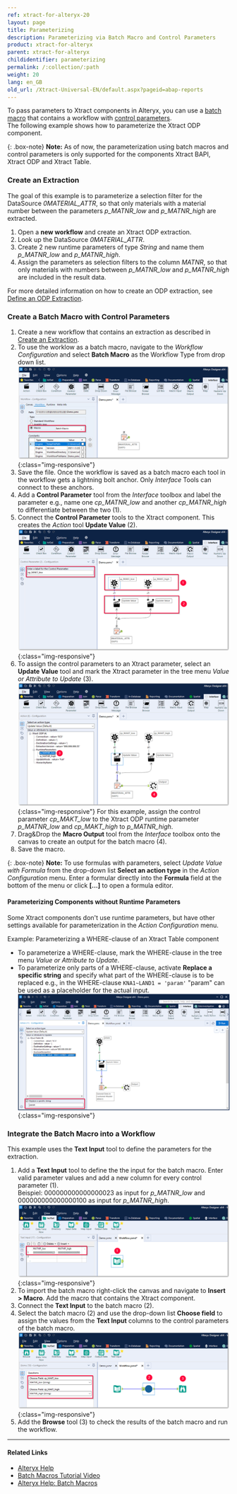 ```yaml
---
ref: xtract-for-alteryx-20
layout: page
title: Parameterizing
description: Parameterizing via Batch Macro and Control Parameters
product: xtract-for-alteryx
parent: xtract-for-alteryx
childidentifier: parameterizing
permalink: /:collection/:path
weight: 20
lang: en_GB
old_url: /Xtract-Universal-EN/default.aspx?pageid=abap-reports
---
```


To pass parameters to Xtract components in Alteryx, you can use a [batch macro](http://downloads.alteryx.com/betawh_xnext/BatchMacro.htm) that contains a workflow with [control parameters](http://downloads.alteryx.com/betawh_xnext/ControlParam.htm). <br>
The following example shows how to parameterize the Xtract ODP component.

{: .box-note}
**Note:** As of now, the parameterization using batch macros and control parameters is only supported for the components Xtract BAPI, Xtract ODP and Xtract Table.

### Create an Extraction
The goal of this example is to parameterize a selection filter for the DataSource *0MATERIAL_ATTR*, so that only materials with a material number between the parameters *p_MATNR_low* and *p_MATNR_high* are extracted. 

1. Open a **new workflow** and create an Xtract ODP extraction. 
2. Look up the DataSource *0MATERIAL_ATTR*.
3. Create 2 new runtime parameters of type *String* and name them *p_MATNR_low* and *p_MATNR_high*. 
4. Assign the parameters as selection filters to the column *MATNR*, so that only materials with numbers between *p_MATNR_low* and *p_MATNR_high* are included in the result data.

For more detailed information on how to create an ODP extraction, see [Define an ODP Extraction](./odp/odp-define).<br>

### Create a Batch Macro with Control Parameters

1. Create a new workflow that contains an extraction as described in [Create an Extraction](#create-an-extraction).
2. To use the worklow as a batch macro, navigate to the *Workflow Configuration* and select **Batch Macro** as the Workflow Type from drop down list.<br>
![BatchMacro](/img/content/xfa/batchmakro.png){:class="img-responsive"}
3. Save the file. Once the workflow is saved as a batch macro each tool in the workflow gets a lightning bolt anchor. Only *Interface* Tools can connect to these anchors.
4. Add a **Control Parameter** tool from the *Interface* toolbox and label the parameter e.g., name one *cp_MATNR_low* and another *cp_MATNR_high* to differentiate between the two (1).
5. Connect the **Control Parameter** tools to the Xtract component. This creates the *Action* tool **Update Value** (2).<br>
![Workflow-Sequence](/img/content/xfa/workflow-sequence.png){:class="img-responsive"}
6. To assign the control parameters to an Xtract parameter, select an **Update Value** tool and mark the Xtract parameter in the tree menu *Value or Attribute to Update* (3). 
![Workflow-Sequence2](/img/content/xfa/workflow-sequence2.png){:class="img-responsive"}
For this example, assign the control parameter *cp_MAKT_low* to the Xtract ODP runtime parameter *p_MATNR_low* and *cp_MAKT_high* to *p_MATNR_high*.
7. Drag&Drop the **Macro Output** tool from the *Interface* toolbox onto the canvas to create an output for the batch macro (4). 
8. Save the macro.

{: .box-note}
**Note:** To use formulas with parameters, select *Update Value with Formula* from the drop-down list **Select an action type** in the *Action Configuration* menu.
Enter a formular directly into the **Formula** field at the bottom of the menu or click **[...]** to open a formula editor.

#### Parameterizing Components without Runtime Parameters

Some Xtract components don't use runtime parameters, but have other settings available for parameterization in the *Action Configuration* menu.

Example: Parameterizing a WHERE-clause of an Xtract Table component <br>
- To parameterize a WHERE-clause, mark the WHERE-clause in the tree menu *Value or Attribute to Update*.<br>
- To parameterize only parts of a WHERE-clause, activate **Replace a specific string** and specify what part of the WHERE-clause is to be replaced e.g., in the WHERE-clause `KNA1~LAND1 = 'param'` "param" can be used as a placeholder for the actual input.
![WHERE-clause-parameter](/img/content/xfa/table-where-parameterize.png){:class="img-responsive"}

### Integrate the Batch Macro into a Workflow

This example uses the **Text Input** tool to define the parameters for the extraction.

1. Add a **Text Input** tool to define the the input for the batch macro. Enter valid parameter values and add a new column for every control parameter (1). <br>
Beispiel: 000000000000000023 as input for *p_MATNR_low* and 000000000000000100 as input for *p_MATNR_high*. <br>
![Input-Text](/img/content/xfa/input-text.png){:class="img-responsive"}
2. To import the batch macro right-click the canvas and navigate to **Insert > Macro**. Add the macro that contains the Xtract component.<br>
3. Connect the **Text Input** to the batch macro (2).
4. Select the batch macro (2) and use the drop-down list **Choose field** to assign the values from the **Text Input** columns to the control parameters of the batch macro.<br>
![Import-Macro](/img/content/xfa/importmacro.png){:class="img-responsive"}
5. Add the **Browse** tool (3) to check the results of the batch macro and run the workflow.<br>


****
#### Related Links
- [Alteryx Help](https://help.alteryx.com/20212/designer)
- [Batch Macros Tutorial Video](https://www.youtube.com/watch?v=YIAbQGQ_Hkg&t=3s)
- [Alteryx Help: Batch Macros](http://downloads.alteryx.com/betawh_xnext/BatchMacro.htm)
